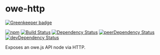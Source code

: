 # owe-http

[![Greenkeeper badge](https://badges.greenkeeper.io/owejs/http.svg)](https://greenkeeper.io/)

[![npm](https://img.shields.io/npm/v/owe-http.svg)](https://www.npmjs.com/package/owe-http) [![Build Status](https://travis-ci.org/runnr/owe-http.svg?branch=master)](https://travis-ci.org/runnr/owe-http) [![Dependency Status](https://david-dm.org/runnr/owe-http.svg)](https://david-dm.org/runnr/owe-http) [![peerDependency Status](https://david-dm.org/runnr/owe-http/peer-status.svg)](https://david-dm.org/runnr/owe-http#info=peerDependencies) [![devDependency Status](https://david-dm.org/runnr/owe-http/dev-status.svg)](https://david-dm.org/runnr/owe-http#info=devDependencies)

Exposes an owe.js API node via HTTP.
